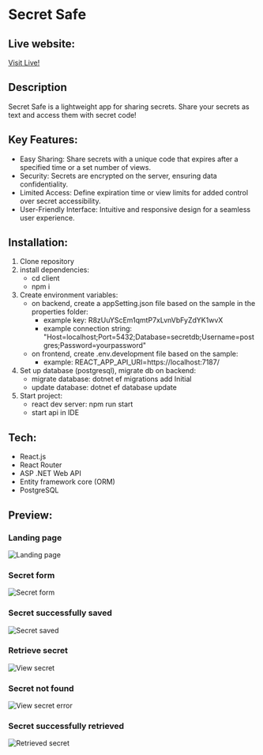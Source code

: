 # Secret Safe

## Live website:

[Visit Live!](https://klocijs.com/)

## Description

Secret Safe is a lightweight app for sharing secrets.
Share your secrets as text and access them with secret code!

## Key Features:

- Easy Sharing: Share secrets with a unique code that expires after a specified time or a set number of views.
- Security: Secrets are encrypted on the server, ensuring data confidentiality.
- Limited Access: Define expiration time or view limits for added control over secret accessibility.
- User-Friendly Interface: Intuitive and responsive design for a seamless user experience.

## Installation:

1. Clone repository
2. install dependencies:
   - cd client
   - npm i
3. Create environment variables:
   - on backend, create a appSetting.json file based on the sample in the properties folder:
     - example key: R8zUuYScEm1qmtP7xLvnVbFyZdYK1wvX
     - example connection string: "Host=localhost;Port=5432;Database=secretdb;Username=postgres;Password=yourpassword"
   - on frontend, create .env.development file based on the sample:
     - example: REACT_APP_API_URI=https://localhost:7187/
4. Set up database (postgresql), migrate db on backend:
   - migrate database: dotnet ef migrations add Initial
   - update database: dotnet ef database update
5. Start project:
   - react dev server: npm run start
   - start api in IDE

## Tech:

- React.js
- React Router
- ASP .NET Web API
- Entity framework core (ORM)
- PostgreSQL

## Preview:

### Landing page

![Landing page](https://i.imgur.com/oMwc2Do.png)

### Secret form

![Secret form](https://i.imgur.com/4TTLvKO.png)

### Secret successfully saved

![Secret saved](https://i.imgur.com/bOZWBAU.png)

### Retrieve secret

![View secret](https://i.imgur.com/iY4ZL3Y.png)

### Secret not found

![View secret error](https://i.imgur.com/hwNy7ta.png)

### Secret successfully retrieved

![Retrieved secret](https://i.imgur.com/TdJwlsG.png)
